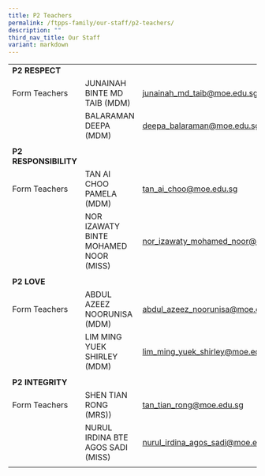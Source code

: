 ```yaml
---
title: P2 Teachers
permalink: /ftpps-family/our-staff/p2-teachers/
description: ""
third_nav_title: Our Staff
variant: markdown
---
```

|  |  |  |
|---|---|---|
|  **P2 RESPECT** |  |  |
|  Form Teachers |  JUNAINAH BINTE MD TAIB (MDM) |  [junainah_md_taib@moe.edu.sg](mailto:junainah_md_taib@moe.edu.sg) |
|   |  BALARAMAN DEEPA (MDM) |  [deepa_balaraman@moe.edu.sg](mailto:deepa_balaraman@moe.edu.sg) |
|  |  |  |
|  **P2 RESPONSIBILITY** |  |  |
|  Form Teachers |  TAN AI CHOO PAMELA (MDM) |  [tan_ai_choo@moe.edu.sg](mailto:tan_ai_choo@moe.edu.sg) |
|  |  NOR IZAWATY BINTE MOHAMED NOOR (MISS)  |  [nor_izawaty_mohamed_noor@moe.edu.sg](mailto:nor_izawaty_mohamed_noor@moe.edu.sg) |
|  |  |  |
|  **P2 LOVE** |  |  |
|  Form Teachers |  ABDUL AZEEZ NOORUNISA (MDM) |  [abdul_azeez_noorunisa@moe.edu.sg](mailto:abdul_azeez_noorunisa@moe.edu.sg) |
|  |  LIM MING YUEK SHIRLEY (MDM) |  [lim_ming_yuek_shirley@moe.edu.sg](mailto:lim_ming_yuek_shirley@moe.edu.sg) |
|  |  |  |
|  **P2 INTEGRITY**  |   |   |
|  Form Teachers |  SHEN TIAN RONG (MRS)) |  [tan_tian_rong@moe.edu.sg](mailto:tan_tian_rong@moe.edu.sg) |
|   |  NURUL IRDINA BTE AGOS SADI (MISS) |  [nurul_irdina_agos_sadi@moe.edu.sg](mailto:nurul_irdina_agos_sadi@moe.edu.sg) |
|   |   |   |